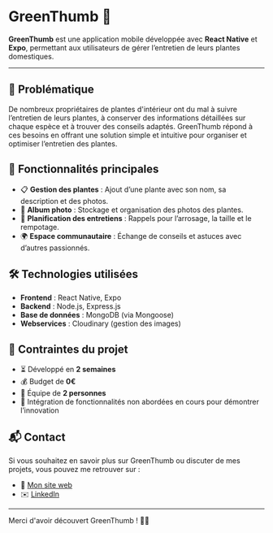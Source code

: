 # GreenThumb 🌱

**GreenThumb** est une application mobile développée avec **React Native** et **Expo**, permettant aux utilisateurs de gérer l’entretien de leurs plantes domestiques.

---

## 📌 Problématique

De nombreux propriétaires de plantes d'intérieur ont du mal à suivre l’entretien de leurs plantes, à conserver des informations détaillées sur chaque espèce et à trouver des conseils adaptés. GreenThumb répond à ces besoins en offrant une solution simple et intuitive pour organiser et optimiser l’entretien des plantes.

## 🚀 Fonctionnalités principales

- 📋 **Gestion des plantes** : Ajout d’une plante avec son nom, sa description et des photos.
- 📸 **Album photo** : Stockage et organisation des photos des plantes.
- 📅 **Planification des entretiens** : Rappels pour l’arrosage, la taille et le rempotage.
- 🌍 **Espace communautaire** : Échange de conseils et astuces avec d’autres passionnés.

## 🛠️ Technologies utilisées

- **Frontend** : React Native, Expo
- **Backend** : Node.js, Express.js
- **Base de données** : MongoDB (via Mongoose)
- **Webservices** : Cloudinary (gestion des images)

## 🚧 Contraintes du projet

- ⏳ Développé en **2 semaines**
- 💰 Budget de **0€**
- 👥 Équipe de **2 personnes**
- 📌 Intégration de fonctionnalités non abordées en cours pour démontrer l’innovation

## 📬 Contact

Si vous souhaitez en savoir plus sur GreenThumb ou discuter de mes projets, vous pouvez me retrouver sur :
- 💼 [Mon site web](https://william-sart.fr)
- ✉️ [LinkedIn](https://www.linkedin.com/in/william-sart-developpeur-concepteur-web-mobile-cybersecurite/)

---
Merci d'avoir découvert GreenThumb ! 🌱✨

